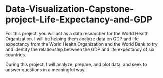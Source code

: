 # Data-Visualization-Capstone-project-Life-Expectancy-and-GDP
For this project, you will act as a data researcher for the World Health Organization. I will be helping them analyze data on GDP and life expectancy from the World Health Organization and the World Bank to try and identify the relationship between the GDP and life expectancy of six countries.

During this project, I will analyze, prepare, and plot data, and seek to answer questions in a meaningful way.
